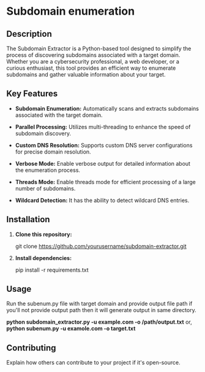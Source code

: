 # Subdomain enumeration

## Description

The Subdomain Extractor is a Python-based tool designed to simplify the process of discovering subdomains associated with a target domain. Whether you are a cybersecurity professional, a web developer, or a curious enthusiast, this tool provides an efficient way to enumerate subdomains and gather valuable information about your target.

## Key Features

- **Subdomain Enumeration:**
  Automatically scans and extracts subdomains associated with the target domain.

- **Parallel Processing:**
  Utilizes multi-threading to enhance the speed of subdomain discovery.

- **Custom DNS Resolution:**
  Supports custom DNS server configurations for precise domain resolution.

- **Verbose Mode:**
  Enable verbose output for detailed information about the enumeration process.

- **Threads Mode:**
  Enable threads mode for efficient processing of a large number of subdomains.

- **Wildcard Detection:**
  It has the ability to detect wildcard DNS entries.


## Installation

1. **Clone this repository:**

     git clone https://github.com/yourusername/subdomain-extractor.git
2. **Install dependencies:**

     pip install -r requirements.txt


## Usage

Run the subenum.py  file with target domain and provide output file  path if you'll not provide output path then it will generate output in same directory.

**python subdomain_extractor.py -u example.com -o /path/output.txt**
or,
**python subenum.py -u examole.com -o target.txt**


## Contributing

Explain how others can contribute to your project if it's open-source.
